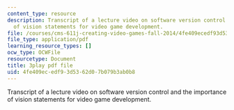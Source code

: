 ```yaml
---
content_type: resource
description: Transcript of a lecture video on software version control and the importance
  of vision statements for video game development.
file: /courses/cms-611j-creating-video-games-fall-2014/4fe409ecedf93d5362d07b079b3ab0b8_2pfdTSZ-GUM.pdf
file_type: application/pdf
learning_resource_types: []
ocw_type: OCWFile
resourcetype: Document
title: 3play pdf file
uid: 4fe409ec-edf9-3d53-62d0-7b079b3ab0b8
---
```

Transcript of a lecture video on software version control and the importance of vision statements for video game development.